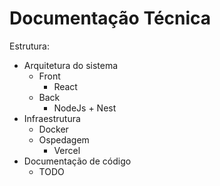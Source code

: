 # Documentação Técnica
Estrutura:
- Arquitetura do sistema
  - Front
    - React
  - Back
    - NodeJs + Nest
- Infraestrutura
  - Docker
  - Ospedagem
    - Vercel
- Documentação de código
  - TODO
